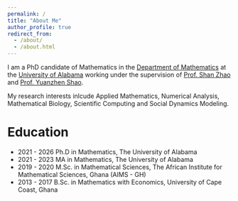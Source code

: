 ```yaml
---
permalink: /
title: "About Me"
author_profile: true
redirect_from: 
  - /about/
  - /about.html
---
```

 I am a PhD candidate of Mathematics in the [Department of Mathematics](https://math.ua.edu) at the [University of Alabama](https://www.ua.edu) working under the supervision of [Prof. Shan Zhao](https://sites.ua.edu/szhao/) and [Prof. Yuanzhen Shao](https://sites.ua.edu/yshao/).

 My research interests inlcude Applied Mathematics, Numerical Analysis, Mathematical Biology, Scientific Computing and Social Dynamics Modeling.
 
 
 
 Education
======
* 2021 - 2026 Ph.D in Mathematics, The University of Alabama
* 2021 - 2023 MA in Mathematics, The University of Alabama
* 2019 - 2020 M.Sc. in Mathematical Sciences, The African Institute for Mathematical Sciences, Ghana (AIMS - GH)
* 2013 - 2017 B.Sc. in Mathematics with Economics, University of Cape Coast, Ghana 
